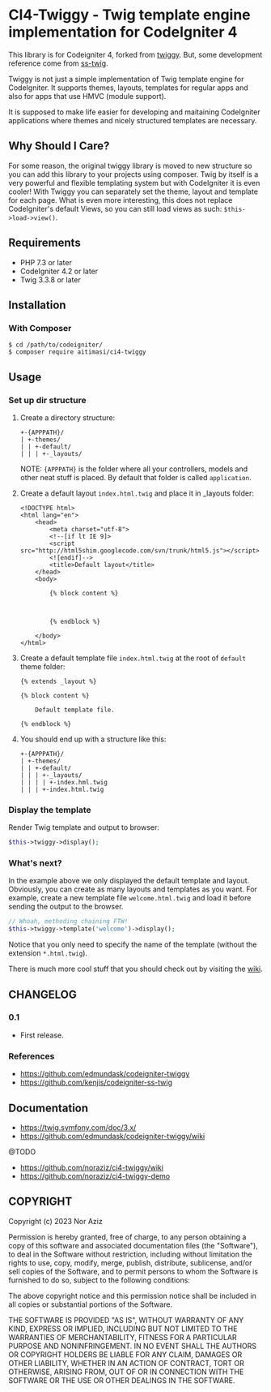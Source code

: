 # CI4-Twiggy - Twig template engine implementation for CodeIgniter 4

This library is for Codeigniter 4, forked from [twiggy](https://github.com/edmundask/codeigniter-twiggy). But, some development reference come from [ss-twig](https://github.com/kenjis/codeigniter-ss-twig).


Twiggy is not just a simple implementation of Twig template engine for CodeIgniter. It supports themes, layouts, templates for regular apps and also for apps that use HMVC (module support).


It is supposed to make life easier for developing and maitaining CodeIgniter applications where themes and nicely structured templates are necessary.

## Why Should I Care?

For some reason, the original twiggy library is moved to new structure so you can add this library to your projects using composer.
Twig by itself is a very powerful and flexible templating system but with CodeIgniter it is even cooler! With Twiggy you can separately set the theme, layout and template for each page. 
What is even more interesting, this does not replace CodeIgniter's default Views, so you can still load views as such: `$this->load->view()`.

## Requirements

* PHP 7.3 or later
* CodeIgniter 4.2 or later
* Twig 3.3.8 or later

## Installation

### With Composer

~~~
$ cd /path/to/codeigniter/
$ composer require aitimasi/ci4-twiggy
~~~

## Usage

### Set up dir structure

1. Create a directory structure:

	```
    +-{APPPATH}/
    | +-themes/
    | | +-default/
    | | | +-_layouts/
	```

	NOTE: `{APPPATH}` is the folder where all your controllers, models and other neat stuff is placed.
	By default that folder is called `application`.

2. Create a default layout `index.html.twig` and place it in _layouts  folder:

	```
	<!DOCTYPE html>
	<html lang="en">
		<head>
			<meta charset="utf-8">
			<!--[if lt IE 9]>
			<script src="http://html5shim.googlecode.com/svn/trunk/html5.js"></script>
			<![endif]-->
			<title>Default layout</title>
		</head>
		<body>

			{% block content %}



			{% endblock %}
			
		</body>
	</html>
	```

3. Create a default template file `index.html.twig` at the root of `default` theme folder:

	```
	{% extends _layout %}

	{% block content %}

		Default template file.

	{% endblock %}
	```

4. You should end up with a structure like this:

	```
    +-{APPPATH}/
    | +-themes/
    | | +-default/
    | | | +-_layouts/
    | | | | +-index.hml.twig
    | | | +-index.html.twig
	```

### Display the template

Render Twig template and output to browser:

~~~php
$this->twiggy->display();
~~~

### What's next?

In the example above we only displayed the default template and layout. Obviously, you can create as many layouts and templates as you want.
For example, create a new template file `welcome.html.twig` and load it before sending the output to the browser.

~~~php
// Whoah, methoding chaining FTW!
$this->twiggy->template('welcome')->display();
~~~

Notice that you only need to specify the name of the template (without the extension `*.html.twig`).

There is much more cool stuff that you should check out by visiting the [wiki](https://github.com/edmundask/codeigniter-twiggy/wiki).

## CHANGELOG

### 0.1

* First release.

### References
* https://github.com/edmundask/codeigniter-twiggy
* https://github.com/kenjis/codeigniter-ss-twig

## Documentation

* https://twig.symfony.com/doc/3.x/
* https://github.com/edmundask/codeigniter-twiggy/wiki

@TODO

* https://github.com/noraziz/ci4-twiggy/wiki
* https://github.com/noraziz/ci4-twiggy-demo

## COPYRIGHT

Copyright (c) 2023 Nor Aziz

Permission is hereby granted, free of charge, to any person obtaining a copy 
of this software and associated documentation files (the "Software"), to deal 
in the Software without restriction, including without limitation the rights 
to use, copy, modify, merge, publish, distribute, sublicense, and/or sell 
copies of the Software, and to permit persons to whom the Software is 
furnished to do so, subject to the following conditions:

The above copyright notice and this permission notice shall be included in 
all copies or substantial portions of the Software.

THE SOFTWARE IS PROVIDED "AS IS", WITHOUT WARRANTY OF ANY KIND, EXPRESS OR 
IMPLIED, INCLUDING BUT NOT LIMITED TO THE WARRANTIES OF MERCHANTABILITY, 
FITNESS FOR A PARTICULAR PURPOSE AND NONINFRINGEMENT. IN NO EVENT SHALL THE 
AUTHORS OR COPYRIGHT HOLDERS BE LIABLE FOR ANY CLAIM, DAMAGES OR OTHER 
LIABILITY, WHETHER IN AN ACTION OF CONTRACT, TORT OR OTHERWISE, ARISING FROM, 
OUT OF OR IN CONNECTION WITH THE SOFTWARE OR THE USE OR OTHER DEALINGS IN 
THE SOFTWARE.
